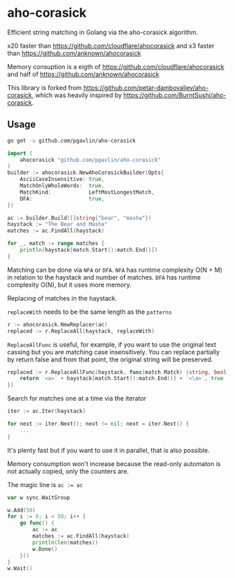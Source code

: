 # aho-corasick

Efficient string matching in Golang via the aho-corasick algorithm.

x20 faster than https://github.com/cloudflare/ahocorasick and x3 faster than https://github.com/anknown/ahocorasick

Memory consuption is a eigth of https://github.com/cloudflare/ahocorasick and half of https://github.com/anknown/ahocorasick

This library is forked from https://github.com/petar-dambovaliev/aho-corasick, which was heavily inspired by https://github.com/BurntSushi/aho-corasick.

## Usage

```bash
go get -u github.com/pgavlin/aho-corasick
```

```go
import (
    ahocorasick "github.com/pgavlin/aho-corasick"
)
builder := ahocorasick.NewAhoCorasickBuilder(Opts{
    AsciiCaseInsensitive: true,
    MatchOnlyWholeWords:  true,
    MatchKind:            LeftMostLongestMatch,
    DFA:                  true,
})

ac := builder.Build([]string{"bear", "masha"})
haystack := "The Bear and Masha"
matches := ac.FindAll(haystack)

for _, match := range matches {
    println(haystack[match.Start():match.End()])
}
```

Matching can be done via `NFA` or `DFA`.
`NFA` has runtime complexity O(N + M) in relation to the haystack and number of matches.
`DFA` has runtime complexity O(N), but it uses more memory.

Replacing of matches in the haystack.

`replaceWith` needs to be the same length as the `patterns`
```go
r := ahocorasick.NewReplacer(ac)
replaced := r.ReplaceAll(haystack, replaceWith)
```

`ReplaceAllFunc` is useful, for example, if you want to use the original text cassing but you are matching
case insensitively. You can replace partially by return false and from that point, the original string will be preserved.
```go
replaced := r.ReplaceAllFunc(haystack, func(match Match) (string, bool) {
    return `<a>` + haystack[match.Start():match.End()] + `<\a>`, true
})
```

Search for matches one at a time via the iterator

```go
iter := ac.Iter(haystack)

for next := iter.Next(); next != nil; next = iter.Next() {
    ...
}
```

It's plenty fast but if you want to use it in parallel, that is also possible.

Memory consumption won't increase because the read-only automaton is not actually copied, only the counters are.

The magic line is `ac := ac`

```go
var w sync.WaitGroup

w.Add(50)
for i := 0; i < 50; i++ {
    go func() {
        ac := ac
        matches := ac.FindAll(haystack)
        println(len(matches))
        w.Done()
    }()
}
w.Wait()
```
